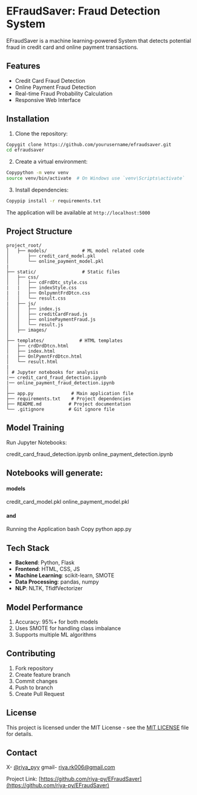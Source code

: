 # EFraudSaver: Fraud Detection System

EFraudSaver is a machine learning-powered System that detects potential fraud in credit card and online payment transactions.

## Features

- Credit Card Fraud Detection
- Online Payment Fraud Detection
- Real-time Fraud Probability Calculation
- Responsive Web Interface

## Installation

1. Clone the repository:

```bash
Copygit clone https://github.com/yourusername/efraudsaver.git
cd efraudsaver
```

2. Create a virtual environment:

``` bash
Copypython -m venv venv
source venv/bin/activate  # On Windows use `venv\Scripts\activate`
```

3. Install dependencies:

```bash
Copypip install -r requirements.txt
```

The application will be available at `http://localhost:5000`

## Project Structure 
```
project_root/
│   ├── models/             # ML model related code
│       ├── credit_card_model.pkl
│       └── online_payment_model.pkl
|
├── static/                 # Static files
│   ├── css/
│   │   ├── cdFrdDtc_style.css
|   |   ├── indexStyle.css
|   |   ├── OnlpymntFrdDtcn.css
│   │   └── result.css
|   ├── js/
│   │   ├── index.js
│   │   ├── creditCardFraud.js
│   │   ├── onlinePaymentFraud.js
│   │   └── result.js
│   ├── images/                
│
├── templates/             # HTML templates
│   ├── crdDrdDtcn.html         
│   ├── index.html
|   ├── OnlPymntFrdDtcn.html
│   └── result.html
|
│ # Jupyter notebooks for analysis
|── credit_card_fraud_detection.ipynb 
|── online_payment_fraud_detection.ipynb 
│
├── app.py              # Main application file
├── requirements.txt    # Project dependencies
├── README.md          # Project documentation
└── .gitignore         # Git ignore file
```


## Model Training
Run Jupyter Notebooks:

credit_card_fraud_detection.ipynb
online_payment_detection.ipynb

## Notebooks will generate:

#### models
credit_card_model.pkl
online_payment_model.pkl

#### and
Running the Application
bash Copy python app.py

## Tech Stack

- **Backend**: Python, Flask
- **Frontend**: HTML, CSS, JS
- **Machine Learning**: scikit-learn, SMOTE
- **Data Processing**: pandas, numpy
- **NLP**: NLTK, TfidfVectorizer


## Model Performance

1. Accuracy: 95%+ for both models
2. Uses SMOTE for handling class imbalance
3. Supports multiple ML algorithms

## Contributing

1. Fork repository
2. Create feature branch
3. Commit changes
4. Push to branch
5. Create Pull Request

## License
This project is licensed under the MIT License - see the [MIT LICENSE](https://github.com/riya-py/EFraudSaver/blob/main/LICENSE) file for details.

## Contact

X- [@riya_pyy](https://twitter.com/riya_pyy)
gmail- riya.rk006@gmail.com

Project Link: [https://github.com/riya-py/EFraudSaver](https://github.com/riya-py/EFraudSaver)
